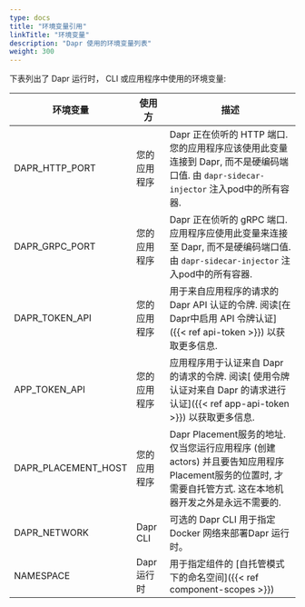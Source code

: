 ```yaml
---
type: docs
title: "环境变量引用"
linkTitle: "环境变量"
description: "Dapr 使用的环境变量列表"
weight: 300
---
```


下表列出了 Dapr 运行时， CLI 或应用程序中使用的环境变量:

| 环境变量                  | 使用方      | 描述                                                                                               |
| --------------------- | -------- | ------------------------------------------------------------------------------------------------ |
| DAPR_HTTP_PORT      | 您的应用程序   | Dapr 正在侦听的 HTTP 端口. 您的应用程序应该使用此变量连接到 Dapr, 而不是硬编码端口值. 由 `dapr-sidecar-injector` 注入pod中的所有容器.     |
| DAPR_GRPC_PORT      | 您的应用程序   | Dapr 正在侦听的 gRPC 端口. 应用程序应使用此变量来连接至 Dapr, 而不是硬编码端口值. 由 `dapr-sidecar-injector` 注入pod中的所有容器.       |
| DAPR_TOKEN_API      | 您的应用程序   | 用于来自应用程序的请求的 Dapr API 认证的令牌. 阅读[在 Dapr中启用 API 令牌认证]({{< ref api-token >}}) 以获取更多信息.              |
| APP_TOKEN_API       | 您的应用程序   | 应用程序用于认证来自 Dapr 的请求的令牌. 阅读[ 使用令牌认证对来自 Dapr 的请求进行认证]({{< ref app-api-token >}}) 以获取更多信息.          |
| DAPR_PLACEMENT_HOST | 您的应用程序   | Dapr Placement服务的地址. 仅当您运行应用程序 (创建actors) 并且要告知应用程序Placement服务的位置时, 才需要自托管方式. 这在本地机器开发之外是永远不需要的. |
| DAPR_NETWORK          | Dapr CLI | 可选的 Dapr CLI 用于指定 Docker 网络来部署Dapr 运行时。                                                          |
| NAMESPACE             | Dapr 运行时 | 用于指定组件的 [自托管模式下的命名空间]({{< ref component-scopes >}})                                              |
